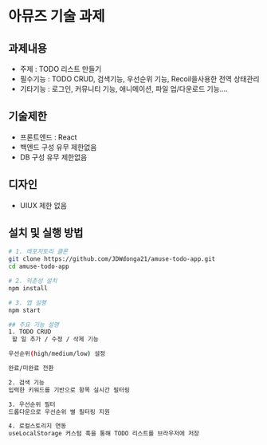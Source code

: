 # 아뮤즈 기술 과제
## 과제내용
- 주제 : TODO 리스트 만들기
- 필수기능 : TODO CRUD, 검색기능, 우선순위 기능, Recoil을사용한 전역 상태관리
- 기타기능 : 로그인, 커뮤니티 기능, 애니메이션, 파일 업/다운로드 기능....

## 기술제한
- 프론트엔드 : React
- 백엔드 구성 유무 제한없음
- DB 구성 유무 제한없음

## 디자인
- UIUX 제한 없음

## 설치 및 실행 방법

```bash
# 1. 레포지토리 클론
git clone https://github.com/JDWdonga21/amuse-todo-app.git
cd amuse-todo-app

# 2. 의존성 설치
npm install

# 3. 앱 실행
npm start

## 주요 기능 설명
1. TODO CRUD
 할 일 추가 / 수정 / 삭제 기능

우선순위(high/medium/low) 설정

완료/미완료 전환

2. 검색 기능
입력한 키워드를 기반으로 항목 실시간 필터링

3. 우선순위 필터
드롭다운으로 우선순위 별 필터링 지원

4. 로컬스토리지 연동
useLocalStorage 커스텀 훅을 통해 TODO 리스트를 브라우저에 저장

